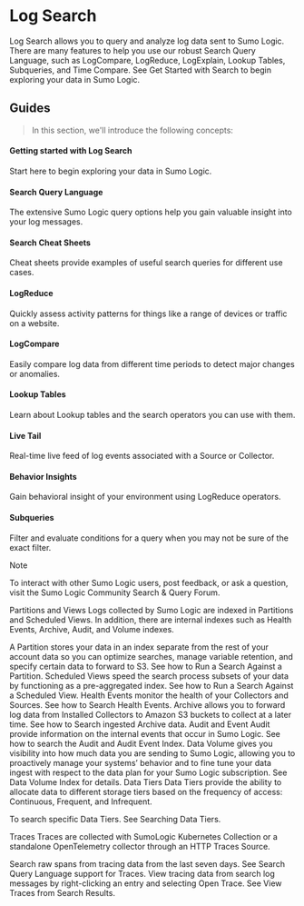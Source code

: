 
# Log Search
Log Search allows you to query and analyze log data sent to Sumo Logic. There are many features to help you use our robust Search Query Language, such as LogCompare, LogReduce, LogExplain, Lookup Tables, Subqueries, and Time Compare. See Get Started with Search to begin exploring your data in Sumo Logic.

## Guides
> In this section, we'll introduce the following concepts:

#### Getting started with Log Search
Start here to begin exploring your data in Sumo Logic.

#### Search Query Language
The extensive Sumo Logic query options help you gain valuable insight into your log messages.

#### Search Cheat Sheets
Cheat sheets provide examples of useful search queries for different use cases.

#### LogReduce
Quickly assess activity patterns for things like a range of devices or traffic on a website.

#### LogCompare
Easily compare log data from different time periods to detect major changes or anomalies.

#### Lookup Tables
Learn about Lookup tables and the search operators you can use with them.

#### Live Tail
Real-time live feed of log events associated with a Source or Collector.

#### Behavior Insights
Gain behavioral insight of your environment using LogReduce operators.

#### Subqueries
Filter and evaluate conditions for a query when you may not be sure of the exact filter.


> [!NOTE]
To interact with other Sumo Logic users, post feedback, or ask a question, visit the Sumo Logic Community Search & Query Forum.

Partitions and Views
Logs collected by Sumo Logic are indexed in Partitions and Scheduled Views. In addition, there are internal indexes such as Health Events, Archive, Audit, and Volume indexes.

A Partition stores your data in an index separate from the rest of your account data so you can optimize searches, manage variable retention, and specify certain data to forward to S3. See how to Run a Search Against a Partition.
Scheduled Views speed the search process subsets of your data by functioning as a pre-aggregated index. See how to Run a Search Against a Scheduled View.
Health Events monitor the health of your Collectors and Sources. See how to Search Health Events.
Archive allows you to forward log data from Installed Collectors to Amazon S3 buckets to collect at a later time. See how to Search ingested Archive data.
Audit and Event Audit provide information on the internal events that occur in Sumo Logic. See how to search the Audit and Audit Event Index.
Data Volume gives you visibility into how much data you are sending to Sumo Logic, allowing you to proactively manage your systems’ behavior and to fine tune your data ingest with respect to the data plan for your Sumo Logic subscription. See Data Volume Index for details.
Data Tiers
Data Tiers provide the ability to allocate data to different storage tiers based on the frequency of access: Continuous, Frequent, and Infrequent.

To search specific Data Tiers. See Searching Data Tiers.

Traces
Traces are collected with SumoLogic Kubernetes Collection or a standalone OpenTelemetry collector through an HTTP Traces Source.

Search raw spans from tracing data from the last seven days. See Search Query Language support for Traces.
View tracing data from search log messages by right-clicking an entry and selecting Open Trace. See View Traces from Search Results.

